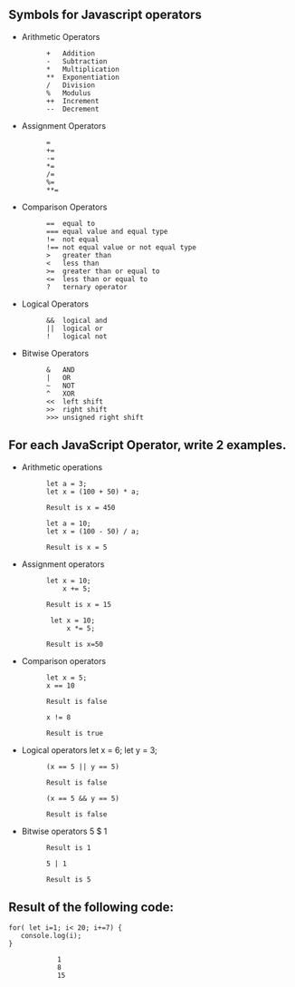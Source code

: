 ## Symbols for Javascript operators

* Arithmetic Operators

            +	Addition
            -	Subtraction
            *	Multiplication
            **	Exponentiation 
            /	Division
            %	Modulus 
            ++	Increment
            --	Decrement

* Assignment Operators

            =	
            +=	
            -=	
            *=	
            /=	
            %=	
            **=	

* Comparison Operators

            ==	equal to
            ===	equal value and equal type
            !=	not equal
            !==	not equal value or not equal type
            >	greater than
            <	less than
            >=	greater than or equal to
            <=	less than or equal to
            ?	ternary operator

* Logical Operators

            &&	logical and
            ||	logical or
            !	logical not

* Bitwise Operators

            &	AND	
            |	OR	
            ~	NOT	
            ^	XOR	
            <<	left shift	
            >>	right shift	
            >>>	unsigned right shift	

## For each JavaScript Operator, write 2 examples.
* Arithmetic operations

            let a = 3;
            let x = (100 + 50) * a;

            Result is x = 450

            let a = 10;
            let x = (100 - 50) / a;

            Result is x = 5
* Assignment operators

            let x = 10;
                x += 5;

            Result is x = 15

             let x = 10;
                 x *= 5;

            Result is x=50

* Comparison operators

            let x = 5;
            x == 10

            Result is false

            x != 8

            Result is true

* Logical operators
            let x = 6; 
            let y = 3;

            (x == 5 || y == 5)

            Result is false

            (x == 5 && y == 5)

            Result is false

* Bitwise operators
            5 $ 1

            Result is 1

            5 | 1

            Result is 5
## Result of the following code:
 ```
 for( let i=1; i< 20; i+=7) {
    console.log(i);
}
```
                1
                8
                15
